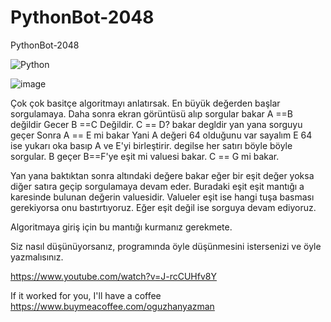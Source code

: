 # PythonBot-2048
PythonBot-2048


![Python](https://user-images.githubusercontent.com/36090819/206292869-31e8621a-b5f5-4121-9f49-52eba6d5d2bb.jpg)



![image](https://user-images.githubusercontent.com/36090819/206293710-dd798b78-f192-406e-a640-2d7e8eef726a.png)

Çok çok basitçe algoritmayı anlatırsak. En büyük değerden başlar sorgulamaya. Daha sonra ekran görüntüsü alıp sorgular
bakar 
A ==B değildir Gecer B ==C Değildir. C == D? bakar degldir  yan yana sorguyu geçer
Sonra A == E mi bakar Yani A değeri 64 olduğunu var sayalım E 64 ise yukarı oka basıp A ve E'yi birleştirir.
degilse her satırı böyle böyle sorgular.  B geçer B==F'ye eşit mi valuesi bakar. C == G mi bakar. 

Yan yana baktıktan sonra altındaki değere bakar eğer bir eşit değer yoksa diğer satıra geçip sorgulamaya devam eder. Buradaki eşit eşit mantığı a karesinde bulunan değerin valuesidir. Valueler eşit ise hangi tuşa basması gerekiyorsa onu bastırtıyoruz. Eğer eşit değil ise sorguya devam ediyoruz.

Algoritmaya giriş için bu mantığı kurmanız gerekmete. 

Siz nasıl düşünüyorsanız, programında öyle düşünmesini istersenizi ve öyle yazmalısınız. 

https://www.youtube.com/watch?v=J-rcCUHfv8Y


If it worked for you, I'll have a coffee
https://www.buymeacoffee.com/oguzhanyazman
